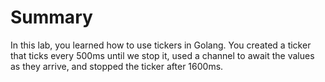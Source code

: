 # Summary

In this lab, you learned how to use tickers in Golang. You created a ticker that ticks every 500ms until we stop it, used a channel to await the values as they arrive, and stopped the ticker after 1600ms.
